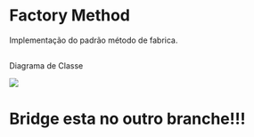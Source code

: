 # Factory Method
Implementação do padrão método de fabrica.

##

Diagrama de Classe 

<img src="https://github.com/JoaoKSS/Poo_FactoryMethod/assets/127751729/b4d76baf-efa0-4d4b-b9fe-65d932b81334.png">

# Bridge esta no outro branche!!!
